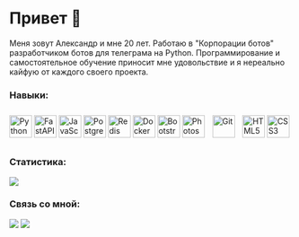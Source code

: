 # Привет 👋

Меня зовут Александр и мне 20 лет. Работаю в "Корпорации ботов" разработчиком ботов для телеграма на Python. Программирование и самостоятельное обучение приносит мне удовольствие и я нереально кайфую от каждого своего проекта.

### Навыки:
<div align="left">
  <a href="https://www.python.org/" target="_blank"><img src="https://profilinator.rishav.dev/skills-assets/python-original.svg" alt="Python" height="40" /></a>
  <a href="https://fastapi.tiangolo.com/" target="_blank"><img src="https://github.com/oshkov/oshkov/assets/87696868/c25564a0-3548-4832-ae04-8655c333aa9d" alt="FastAPI" height="40" /></a>
  <a href="https://www.javascript.com/" target="_blank"><img src="https://profilinator.rishav.dev/skills-assets/javascript-original.svg" alt="JavaScript" height="40" /></a>
  <a href="https://www.postgresql.org/" target="_blank"><img src="https://upload.wikimedia.org/wikipedia/commons/2/29/Postgresql_elephant.svg" alt="PostgreSQL" height="40" /></a>
  <a href="https://github.com/redis/redis" target="_blank"><img src="https://cdn.worldvectorlogo.com/logos/redis.svg" alt="Redis" height="40" /></a>
  <a href="https://www.docker.com/" target="_blank"><img src="https://github.com/user-attachments/assets/2cf312f2-5657-4a5b-821a-8b1a93a4edc7" alt="Docker" height="40" /></a>
  <a href="https://getbootstrap.com/docs/3.4/javascript/" target="_blank"><img src="https://profilinator.rishav.dev/skills-assets/bootstrap-plain.svg" alt="Bootstrap" height="40" /></a>  
  <a href="https://www.adobe.com/in/products/photoshop.html" target="_blank"><img src="https://upload.wikimedia.org/wikipedia/commons/a/af/Adobe_Photoshop_CC_icon.svg" alt="Photoshop" height="40" /></a> 
  <a href="https://github.com/" target="_blank"><img style="margin: 10px" src="https://profilinator.rishav.dev/skills-assets/git-scm-icon.svg" alt="Git" height="40" /></a>
  <a href="https://en.wikipedia.org/wiki/HTML5" target="_blank"><img src="https://upload.wikimedia.org/wikipedia/commons/3/38/HTML5_Badge.svg" alt="HTML5" height="40" /></a>
  <a href="https://www.w3schools.com/css/" target="_blank"><img src="https://upload.wikimedia.org/wikipedia/commons/6/62/CSS3_logo.svg" alt="CSS3" height="40" /></a>
</div>

### Статистика:
<img src="https://github-readme-stats.vercel.app/api/top-langs/?username=oshkov&layout=compact"/>

### Связь со мной:
<p align="left">
  <a href="http://www.instagram.com/sasha_oshkov" target="_blank" rel="noreferrer"><img src="https://img.shields.io/badge/Instagram-ff006a?style=for-the-badge&logo=instagram&logoColor=white"/></a>
  <a href="https://t.me/oshkov" target="_blank" rel="noreferrer"><img src="https://img.shields.io/badge/Telegram-blue?style=for-the-badge&logo=telegram&logoColor=white"/></a>
</p>
